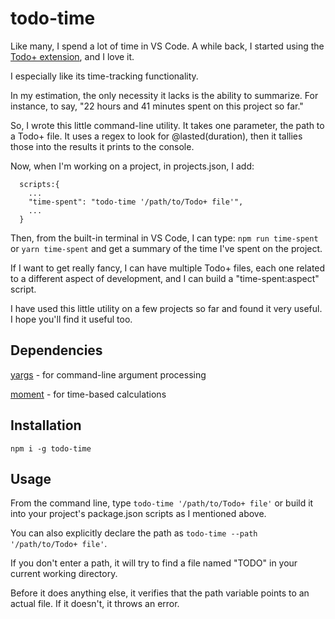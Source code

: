 # todo-time

Like many, I spend a lot of time in VS Code. 
A while back, I started using the [Todo+ extension](https://github.com/fabiospampinato/vscode-todo-plus), and I love it.

I especially like its time-tracking functionality.

In my estimation, the only necessity it lacks is the ability to summarize. For instance, to say, "22 hours and 41 minutes spent on this project so far."

So, I wrote this little command-line utility. It takes one parameter, the path to a Todo+ file. It uses a regex to look for @lasted(duration), then it tallies those into the results it prints to the console.

Now, when I'm working on a project, in projects.json, I add:

```
  scripts:{
    ...
    "time-spent": "todo-time '/path/to/Todo+ file'",
    ...
  }
```

Then, from the built-in terminal in VS Code, I can type: `npm run time-spent` or `yarn time-spent` and get a summary of the time I've spent on the project.

If I want to get really fancy, I can have multiple Todo+ files, each one related to a different aspect of development, and I can build a "time-spent:aspect" script.

I have used this little utility on a few projects so far and found it very useful. I hope you'll find it useful too.

## Dependencies
[yargs](https://www.npmjs.com/package/yargs) - for command-line argument processing

[moment](https://www.npmjs.com/package/moment) - for time-based calculations

## Installation
`npm i -g todo-time`

## Usage
From the command line, type `todo-time '/path/to/Todo+ file'` or build it into your project's package.json scripts as I mentioned above.

You can also explicitly declare the path as `todo-time --path '/path/to/Todo+ file'`.

If you don't enter a path, it will try to find a file named "TODO" in your current working directory.

Before it does anything else, it verifies that the path variable points to an actual file. If it doesn't, it throws an error.
